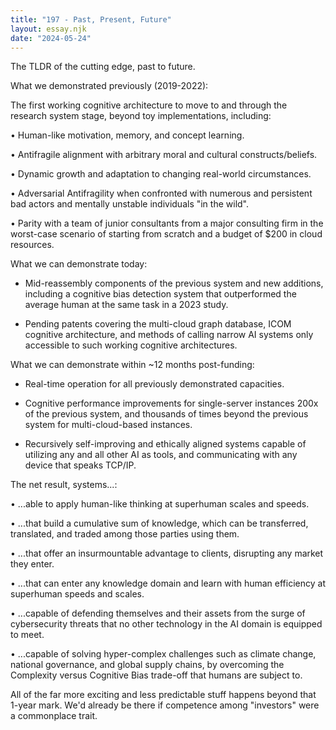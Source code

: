 ```yaml
---
title: "197 - Past, Present, Future"
layout: essay.njk
date: "2024-05-24"
---
```


The TLDR of the cutting edge, past to future.

What we demonstrated previously (2019-2022):

The first working cognitive architecture to move to and through the research system stage, beyond toy implementations, including:

• Human-like motivation, memory, and concept learning.

• Antifragile alignment with arbitrary moral and cultural constructs/beliefs.

• Dynamic growth and adaptation to changing real-world circumstances.

• Adversarial Antifragility when confronted with numerous and persistent bad actors and mentally unstable individuals "in the wild".

• Parity with a team of junior consultants from a major consulting firm in the worst-case scenario of starting from scratch and a budget of $200 in cloud resources.

What we can demonstrate today:

- Mid-reassembly components of the previous system and new additions, including a cognitive bias detection system that outperformed the average human at the same task in a 2023 study.

- Pending patents covering the multi-cloud graph database, ICOM cognitive architecture, and methods of calling narrow AI systems only accessible to such working cognitive architectures.

What we can demonstrate within ~12 months post-funding:

- Real-time operation for all previously demonstrated capacities.

- Cognitive performance improvements for single-server instances 200x of the previous system, and thousands of times beyond the previous system for multi-cloud-based instances.

- Recursively self-improving and ethically aligned systems capable of utilizing any and all other AI as tools, and communicating with any device that speaks TCP/IP.

The net result, systems...:

• ...able to apply human-like thinking at superhuman scales and speeds.

• ...that build a cumulative sum of knowledge, which can be transferred, translated, and traded among those parties using them.

• ...that offer an insurmountable advantage to clients, disrupting any market they enter.

• ...that can enter any knowledge domain and learn with human efficiency at superhuman speeds and scales.

• ...capable of defending themselves and their assets from the surge of cybersecurity threats that no other technology in the AI domain is equipped to meet.

• ...capable of solving hyper-complex challenges such as climate change, national governance, and global supply chains, by overcoming the Complexity versus Cognitive Bias trade-off that humans are subject to.

All of the far more exciting and less predictable stuff happens beyond that 1-year mark. We'd already be there if competence among "investors" were a commonplace trait.

